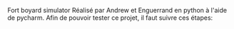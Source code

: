 Fort boyard simulator
Réalisé par Andrew et Enguerrand en python à l'aide de pycharm.
Afin de pouvoir tester ce projet, il faut suivre ces étapes:
